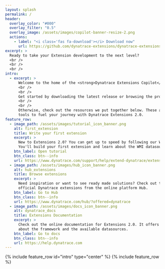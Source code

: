 ```yaml
---
layout: splash
permalink: /
header:
  overlay_color: "#000"
  overlay_filter: "0.5"
  overlay_image: /assets/images/copilot-banner-resize-2.png
  actions:
    - label: "<i class='fas fa-download'></i> Download now"
      url: https://github.com/dynatrace-extensions/dynatrace-extensions-copilot/releases
excerpt: >
  Ready to take your Extension development to the next level?
  <br />
  <br />
  <br />
intro:
  - excerpt: >
      Welcome to the home of the <strong>Dynatrace Extensions Copilot</strong>.
      <br />
      <br />
      Get started by downloading the latest release or browsing the project documentation.
      <br />
      <br />
      Otherwise, check out the resources we put together below. These are the essential
      tools to fuel your journey with Dynatrace Extensions 2.0.
feature_row:
  - image_path: /assets/images/tutorial_icon_banner.png
    alt: first_extension
    title: Write your first extension
    excerpt: >
      New to Extensions 2.0? You can get up to speed by following our WMI Extension tutorial.
      You'll build your first extension and learn about the WMI datasource.
    btn_label: Open tutorial
    btn_class: btn--info
    url: https://www.dynatrace.com/support/help/extend-dynatrace/extensions20/data-sources/wmi-extensions/wmi-tutorial
  - image_path: /assets/images/hub_icon_banner.png
    alt: hub_extensions
    title: Browse extensions
    excerpt: >
      Need inspiration or want to see ready made solutions? Check out the vast library of
      official Dynatrace extensions from the online platform Hub.
    btn_label: Go to Hub
    btn_class: btn--info
    url: https://www.dynatrace.com/hub/?offered=dynatrace
  - image_path: /assets/images/docs_icon_banner.png
    alt: dynatrace_docs
    title: Extensions Documentation
    excerpt: >
      Check out the online documentation for Extensions 2.0. It offers detailed information
      about the framework and the available datasources.
    btn_label: Go to docs
    btn_class: btn--info
    url: https://help.dynatrace.com
---
```

{% include feature_row id="intro" type="center" %}
{% include feature_row %}